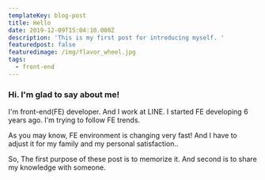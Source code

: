 ```yaml
---
templateKey: blog-post
title: Hello
date: 2019-12-09T15:04:10.000Z
description: 'This is my first post for introducing myself. '
featuredpost: false
featuredimage: /img/flavor_wheel.jpg
tags:
  - front-end
---
```

### Hi. I'm glad to say about me!

I'm front-end(FE) developer. And I work at LINE. I started FE developing 6 years ago. I'm trying to follow FE trends.

As you may know, FE environment is changing very fast! And I have to adjust it for my family and my personal satisfaction.. 

So, The first purpose of these post is to memorize it. And second is to share my knowledge with someone.
